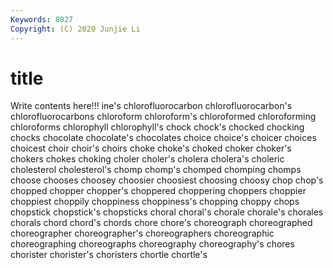 ```yaml
---
Keywords: 8027
Copyright: (C) 2020 Junjie Li
---
```


# title

Write contents here!!!
ine's 
chlorofluorocarbon 
chlorofluorocarbon's
chlorofluorocarbons 
chloroform 
chloroform's 
chloroformed 
chloroforming 
chloroforms 
chlorophyll 
chlorophyll's 
chock 
chock's
chocked 
chocking 
chocks 
chocolate 
chocolate's 
chocolates 
choice 
choice's 
choicer 
choices
choicest 
choir 
choir's 
choirs 
choke 
choke's 
choked 
choker 
choker's 
chokers
chokes 
choking 
choler 
choler's 
cholera 
cholera's 
choleric 
cholesterol 
cholesterol's 
chomp
chomp's 
chomped 
chomping 
chomps 
choose 
chooses 
choosey 
choosier 
choosiest 
choosing
choosy 
chop 
chop's 
chopped 
chopper 
chopper's 
choppered 
choppering 
choppers 
choppier
choppiest 
choppily 
choppiness 
choppiness's 
chopping 
choppy 
chops 
chopstick 
chopstick's 
chopsticks
choral 
choral's 
chorale 
chorale's 
chorales 
chorals 
chord 
chord's 
chords 
chore
chore's 
choreograph 
choreographed 
choreographer 
choreographer's 
choreographers 
choreographic 
choreographing 
choreographs 
choreography
choreography's 
chores 
chorister 
chorister's 
choristers 
chortle 
chortle's 
